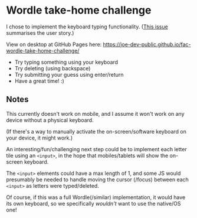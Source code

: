 # Wordle take-home challenge

I chose to implement the keyboard typing functionality. ([This issue](https://github.com/joe-dev-public/fac-wordle-take-home-challenge/issues/3) summarises the user story.)

View on desktop at GitHub Pages here: https://joe-dev-public.github.io/fac-wordle-take-home-challenge/

- Try typing something using your keyboard
- Try deleting (using backspace)
- Try submitting your guess using enter/return
- Have a great time! :)

## Notes

This currently doesn't work on mobile, and I assume it won't work on any device without a physical keyboard.

(If there's a way to manually activate the on-screen/software keyboard on your device, it might work.)

An interesting/fun/challenging next step could be to implement each letter tile using an ``<input>``, in the hope that mobiles/tablets will show the on-screen keyboard.

The ``<input>`` elements could have a max length of 1, and some JS would presumably be needed to handle moving the cursor (/focus) between each ``<input>`` as letters were typed/deleted.

Of course, if this was a full Wordle(/similar) implementation, it would have its own keyboard, so we specifically *wouldn't* want to use the native/OS one!
